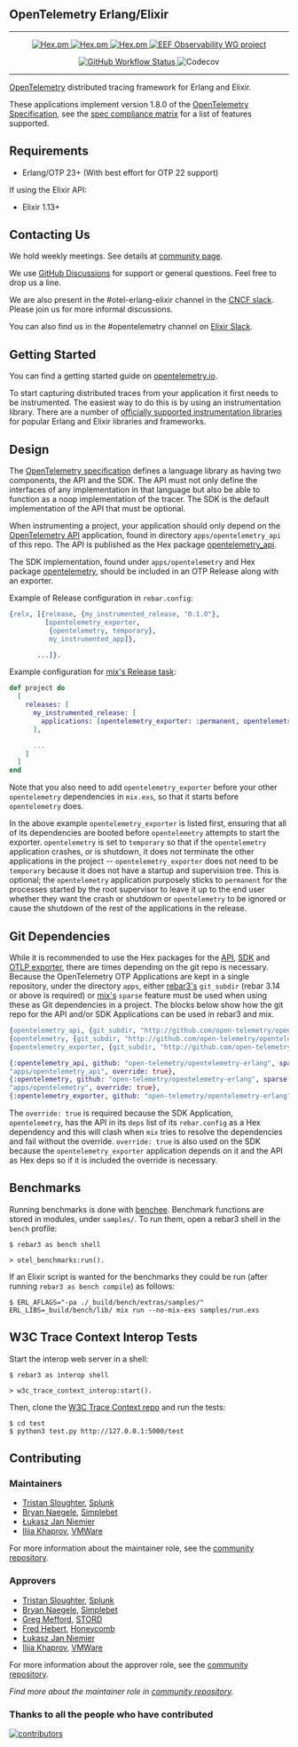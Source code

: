 ## OpenTelemetry Erlang/Elixir

---

<p align="center">
  <a href="https://hex.pm/packages/opentelemetry_api">
    <img
        src="https://img.shields.io/hexpm/v/opentelemetry_api?label=API&amp;style=for-the-badge"
        alt="Hex.pm" />
  </a>
  <a href="https://hex.pm/packages/opentelemetry">
    <img
        src="https://img.shields.io/hexpm/v/opentelemetry?label=SDK&amp;style=for-the-badge"
        alt="Hex.pm" />
  </a>
  <a href="https://hex.pm/packages/opentelemetry_exporter">
    <img
  src="https://img.shields.io/hexpm/v/opentelemetry_exporter?label=OTLP%20Exporter&amp;style=for-the-badge"
  alt="Hex.pm" />
  </a>
  <a href="https://github.com/erlef/eef-observability-wg">
    <img
        src="https://img.shields.io/badge/EEF-Observability-black?style=for-the-badge"
        alt="EEF Observability WG project" />
  </a>
</p>

<p align="center">
  <a href="https://github.com/open-telemetry/opentelemetry-erlang/actions">
    <img src="https://img.shields.io/github/actions/workflow/status/open-telemetry/opentelemetry-erlang/erlang.yml?style=for-the-badge&branch=main" alt="GitHub Workflow Status" />
  </a>
  <img src="https://img.shields.io/codecov/c/github/open-telemetry/opentelemetry-erlang?style=for-the-badge" alt="Codecov" />
</p>

---

[OpenTelemetry](https://opentelemetry.io/) distributed tracing framework for
Erlang and Elixir.

These applications implement version 1.8.0 of the [OpenTelemetry
Specification](https://github.com/open-telemetry/opentelemetry-specification),
see the [spec compliance
matrix](https://github.com/open-telemetry/opentelemetry-specification/blob/main/spec-compliance-matrix.md)
for a list of features supported.

## Requirements

- Erlang/OTP 23+ (With best effort for OTP 22 support)

If using the Elixir API:

- Elixir 1.13+

## Contacting Us

We hold weekly meetings. See details at [community page](https://github.com/open-telemetry/community#special-interest-groups).

We use [GitHub
Discussions](https://github.com/open-telemetry/opentelemetry-erlang/discussions)
for support or general questions. Feel free to drop us a line.

We are also present in the #otel-erlang-elixir channel in the [CNCF
slack](https://slack.cncf.io/). Please join us for more informal discussions.

You can also find us in the #opentelemetry channel on [Elixir
Slack](https://elixir-slackin.herokuapp.com/).

## Getting Started

You can find a getting started guide on [opentelemetry.io](https://opentelemetry.io/docs/instrumentation/erlang/getting-started/).

To start capturing distributed traces from your application it first needs to be
instrumented. The easiest way to do this is by using an instrumentation library.
There are a number of [officially supported instrumentation
libraries](https://github.com/open-telemetry/opentelemetry-erlang-contrib) for
popular Erlang and Elixir libraries and frameworks.

## Design

The [OpenTelemetry
specification](https://github.com/open-telemetry/opentelemetry-specification)
defines a language library as having two components, the API and the SDK. The API
must not only define the interfaces of any implementation in that language but
also be able to function as a noop implementation of the tracer. The SDK is the
default implementation of the API that must be optional.

When instrumenting a project, your application should only depend on the
[OpenTelemetry API](https://hex.pm/packages/opentelemetry_api) application,
found in directory `apps/opentelemetry_api` of this repo. The API is published as
the Hex package [opentelemetry_api](https://hex.pm/packages/opentelemetry_api).

The SDK implementation, found under `apps/opentelemetry` and Hex package
[opentelemetry](https://hex.pm/packages/opentelemetry), should be included in an
OTP Release along with an exporter.

Example of Release configuration in `rebar.config`:

```erlang
{relx, [{release, {my_instrumented_release, "0.1.0"},
         [opentelemetry_exporter,
	      {opentelemetry, temporary},
          my_instrumented_app]},

       ...]}.
```

Example configuration for [mix's Release
task](https://hexdocs.pm/mix/Mix.Tasks.Release.html):

```elixir
def project do
  [
    releases: [
      my_instrumented_release: [
        applications: [opentelemetry_exporter: :permanent, opentelemetry: :temporary]
      ],

      ...
    ]
  ]
end
```

Note that you also need to add `opentelemetry_exporter` before your other `opentelemetry` dependencies in `mix.exs`,
so that it starts before `opentelemetry` does.

In the above example `opentelemetry_exporter` is listed first, ensuring that all of its
dependencies are booted before `opentelemetry` attempts to start the
exporter. `opentelemetry` is set to `temporary` so that if the `opentelemetry`
application crashes, or is shutdown, it does not terminate the other
applications in the project -- `opentelemetry_exporter` does not need to be
`temporary` because it does not have a startup and supervision tree. This is
optional; the `opentelemetry` application purposely sticks to `permanent` for
the processes started by the root supervisor to leave it up to the end user
whether they want the crash or shutdown or `opentelemetry` to be ignored or
cause the shutdown of the rest of the applications in the release.

## Git Dependencies

While it is recommended to use the Hex packages for the
[API](https://hex.pm/packages/opentelemetry_api),
[SDK](https://hex.pm/packages/opentelemetry) and [OTLP
exporter](https://hex.pm/packages/opentelemetry_exporter), there are times
depending on the git repo is necessary. Because the OpenTelemetry OTP
Applications are kept in a single repository, under the directory `apps`, either
[rebar3's](https://rebar3.org) `git_subdir` (rebar 3.14 or above is required) or
[mix's](https://elixir-lang.org/getting-started/mix-otp/introduction-to-mix.html)
`sparse` feature must be used when using these as Git dependencies in a project. The
blocks below show how the git repo for the API and/or SDK
Applications can be used in rebar3 and mix.

```erlang
{opentelemetry_api, {git_subdir, "http://github.com/open-telemetry/opentelemetry-erlang", {branch, "main"}, "apps/opentelemetry_api"}},
{opentelemetry, {git_subdir, "http://github.com/open-telemetry/opentelemetry-erlang", {branch, "main"}, "apps/opentelemetry"}},
{opentelemetry_exporter, {git_subdir, "http://github.com/open-telemetry/opentelemetry-erlang", {branch, "main"}, "apps/opentelemetry_exporter"}}
```

```elixir
{:opentelemetry_api, github: "open-telemetry/opentelemetry-erlang", sparse:
"apps/opentelemetry_api", override: true},
{:opentelemetry, github: "open-telemetry/opentelemetry-erlang", sparse:
"apps/opentelemetry", override: true},
{:opentelemetry_exporter, github: "open-telemetry/opentelemetry-erlang", sparse: "apps/opentelemetry_exporter", override: true}
```

The `override: true` is required because the SDK Application, `opentelemetry`, has
the API in its `deps` list of its `rebar.config` as a Hex dependency and this will
clash when `mix` tries to resolve the dependencies and fail without the
override. `override: true` is also used on the SDK because the
`opentelemetry_exporter` application depends on it and the API as Hex deps so if
it is included the override is necessary.

## Benchmarks

Running benchmarks is done with [benchee](https://github.com/bencheeorg/benchee). Benchmark functions are stored in modules, under `samples/`. To run them, open a rebar3 shell in the `bench` profile:

```shell
$ rebar3 as bench shell

> otel_benchmarks:run().
```

If an Elixir script is wanted for the benchmarks they could be run (after
running `rebar3 as bench compile`) as follows:

```shell
$ ERL_AFLAGS="-pa ./_build/bench/extras/samples/" ERL_LIBS=_build/bench/lib/ mix run --no-mix-exs samples/run.exs
```

## W3C Trace Context Interop Tests

Start the interop web server in a shell:

```shell
$ rebar3 as interop shell

> w3c_trace_context_interop:start().
```

Then, clone the [W3C Trace Context repo](https://github.com/w3c/trace-context) and run the tests:

```shell
$ cd test
$ python3 test.py http://127.0.0.1:5000/test
```

## Contributing

### Maintainers

- [Tristan Sloughter](https://github.com/tsloughter), [Splunk](https://www.splunk.com/en_us/observability/apm-application-performance-monitoring.html)
- [Bryan Naegele](https://github.com/bryannaegele), [Simplebet](https://simplebet.io/)
- [Łukasz Jan Niemier](https://github.com/hauleth)
- [Iliia Khaprov](https://github.com/deadtrickster), [VMWare](https://www.vmware.com/)

For more information about the maintainer role, see the [community repository](https://github.com/open-telemetry/community/blob/main/guides/contributor/membership.md#maintainer).

### Approvers

- [Tristan Sloughter](https://github.com/tsloughter), [Splunk](https://www.splunk.com/en_us/observability/apm-application-performance-monitoring.html)
- [Bryan Naegele](https://github.com/bryannaegele), [Simplebet](https://simplebet.io/)
- [Greg Mefford](https://github.com/GregMefford), [STORD](https://www.stord.com/)
- [Fred Hebert](https://github.com/ferd), [Honeycomb](https://www.honeycomb.io/)
- [Łukasz Jan Niemier](https://github.com/hauleth)
- [Iliia Khaprov](https://github.com/deadtrickster), [VMWare](https://www.vmware.com/)

For more information about the approver role, see the [community repository](https://github.com/open-telemetry/community/blob/main/guides/contributor/membership.md#approver).

_Find more about the maintainer role in [community repository](https://github.com/open-telemetry/community/blob/master/community-membership.md#maintainer)._

### Thanks to all the people who have contributed

[![contributors](https://contributors-img.web.app/image?repo=open-telemetry/opentelemetry-erlang)](https://github.com/open-telemetry/opentelemetry-erlang/graphs/contributors)
